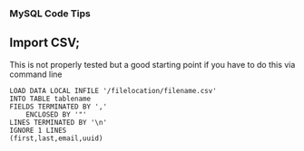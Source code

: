 ### MySQL Code Tips

## Import CSV;

This is not properly tested but a good starting point if you have to do this via command line

```mysql
LOAD DATA LOCAL INFILE '/filelocation/filename.csv'
INTO TABLE tablename
FIELDS TERMINATED BY ','
    ENCLOSED BY '"'
LINES TERMINATED BY '\n'
IGNORE 1 LINES
(first,last,email,uuid)
```